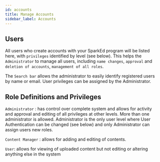 ```yaml
---
id: accounts
title: Manage Accounts
sidebar_label: Accounts
---
```


## Users

All users who create accounts with your SparkEd program will be listed here, with `privileges` identified by level (see below). This helps the `Administrator` to manage all users, including `name changes`, `approval` and `deletion of accounts`, `management of all roles`. 


The `Search bar` allows the administrator to easily identify registered users by name or email.
User privileges can be assigned by the Administrator.  

## Role Definitions and Privileges  

`Administrator` : has control over complete system and allows for activity and approval and editing of all privileges at other levels.  More than one administrator is allowed.  Administrator is the only user level where User Authentication can be changed (see below) and only Administrator can assign users new roles.  

`Content Manager` : allows for adding and editing of contents. 

`User`: allows for viewing of uploaded content but not editing or altering anything else in the system

 
<!-- Temporary removed this screenshot -->

<!-- ![Accounts Page](assets/accounts.png)   -->

<!-- An image will be later added here for ManageAccounts Page -->


